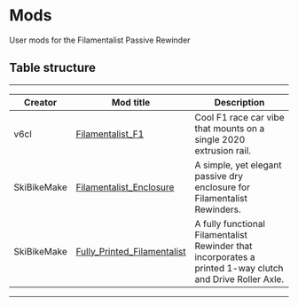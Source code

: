 # Mods

User mods for the Filamentalist Passive Rewinder

## Table structure

---

| Creator | Mod title | Description |
| --- | --- | --- |
|v6cl|[Filamentalist_F1](https://github.com/Enraged-Rabbit-Community/ERCF_v2/tree/master/Recommended_Options/Filamentalist_Rewinder/User_Mods/Filamentalist_F1mod) | Cool F1 race car vibe that mounts on a single 2020 extrusion rail.
|SkiBikeMake|[Filamentalist_Enclosure](https://github.com/Enraged-Rabbit-Community/ERCF_v2/tree/master/Recommended_Options/Filamentalist_Rewinder/User_Mods/SkiBikeMake/Filamentalist_Enclosure) | A simple, yet elegant passive dry enclosure for Filamentalist Rewinders.
|SkiBikeMake|[Fully_Printed_Filamentalist](https://github.com/Enraged-Rabbit-Community/ERCF_v2/tree/master/Recommended_Options/Filamentalist_Rewinder/User_Mods/SkiBikeMake/Filamentalist_Fully_Printed) | A fully functional Filamentalist Rewinder that incorporates a printed 1-way clutch and Drive Roller Axle.
---
